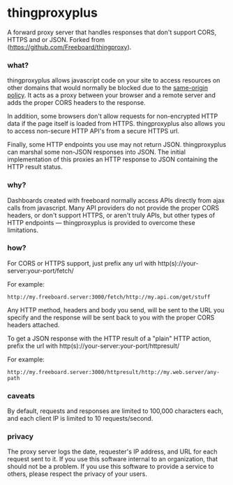 thingproxyplus
==============

A forward proxy server that handles responses that don't support CORS, HTTPS and or JSON.  Forked from (https://github.com/Freeboard/thingproxy).

### what?

thingproxyplus allows javascript code on your site to access resources on other domains that would normally be blocked due to the [same-origin policy](http://en.wikipedia.org/wiki/Same_origin_policy). It acts as a proxy between your browser and a remote server and adds the proper CORS headers to the response.

In addition, some browsers don't allow requests for non-encrypted HTTP data if the page itself is loaded from HTTPS. thingproxyplus also allows you to access non-secure HTTP API's from a secure HTTPS url. 

Finally, some HTTP endpoints you use may not return JSON.  thingproxyplus can marshal some non-JSON responses into JSON.  The initial implementation of this proxies an HTTP response to JSON containing the HTTP result status.

### why?

Dashboards created with freeboard normally access APIs directly from ajax calls from javascript. Many API providers do not provide the proper CORS headers, or don't support HTTPS, or aren't truly APIs, but other types of HTTP endpoints — thingproxyplus is provided to overcome these limitations.

### how?

For CORS or HTTPS support, just prefix any url with http(s)://your-server:your-port/fetch/

For example:

```
http://my.freeboard.server:3000/fetch/http://my.api.com/get/stuff
```

Any HTTP method, headers and body you send, will be sent to the URL you specify and the response will be sent back to you with the proper CORS headers attached.

To get a JSON response with the HTTP result of a "plain" HTTP action, prefix the url with http(s)://your-server:your-port/httpresult/

For example:

```
http://my.freeboard.server:3000/httpresult/http://my.web.server/any-path
```

### caveats

By default, requests and responses are limited to 100,000 characters each, and each client IP is limited to 10 requests/second.

### privacy

The proxy server logs the date, requester's IP address, and URL for each request sent to it. If you use this software internal to an organization, that should not be a problem.  If you use this software to provide a service to others, please respect the privacy of your users.


